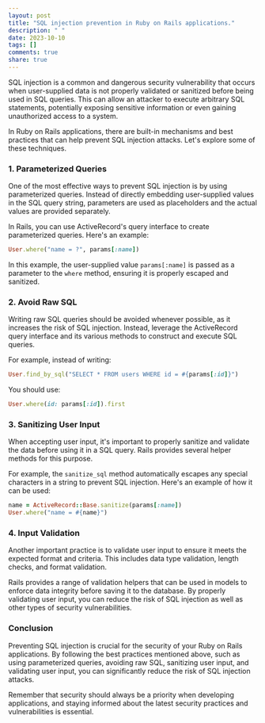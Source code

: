 ```yaml
---
layout: post
title: "SQL injection prevention in Ruby on Rails applications."
description: " "
date: 2023-10-10
tags: []
comments: true
share: true
---
```


SQL injection is a common and dangerous security vulnerability that occurs when user-supplied data is not properly validated or sanitized before being used in SQL queries. This can allow an attacker to execute arbitrary SQL statements, potentially exposing sensitive information or even gaining unauthorized access to a system.

In Ruby on Rails applications, there are built-in mechanisms and best practices that can help prevent SQL injection attacks. Let's explore some of these techniques.

### 1. Parameterized Queries 

One of the most effective ways to prevent SQL injection is by using parameterized queries. Instead of directly embedding user-supplied values in the SQL query string, parameters are used as placeholders and the actual values are provided separately.

In Rails, you can use ActiveRecord's query interface to create parameterized queries. Here's an example:

```ruby
User.where("name = ?", params[:name])
```

In this example, the user-supplied value `params[:name]` is passed as a parameter to the `where` method, ensuring it is properly escaped and sanitized.

### 2. Avoid Raw SQL

Writing raw SQL queries should be avoided whenever possible, as it increases the risk of SQL injection. Instead, leverage the ActiveRecord query interface and its various methods to construct and execute SQL queries.

For example, instead of writing:

```ruby
User.find_by_sql("SELECT * FROM users WHERE id = #{params[:id]}")
```

You should use:

```ruby
User.where(id: params[:id]).first
```

### 3. Sanitizing User Input

When accepting user input, it's important to properly sanitize and validate the data before using it in a SQL query. Rails provides several helper methods for this purpose.

For example, the `sanitize_sql` method automatically escapes any special characters in a string to prevent SQL injection. Here's an example of how it can be used:

```ruby
name = ActiveRecord::Base.sanitize(params[:name])
User.where("name = #{name}")
```

### 4. Input Validation

Another important practice is to validate user input to ensure it meets the expected format and criteria. This includes data type validation, length checks, and format validation.

Rails provides a range of validation helpers that can be used in models to enforce data integrity before saving it to the database. By properly validating user input, you can reduce the risk of SQL injection as well as other types of security vulnerabilities.

### Conclusion

Preventing SQL injection is crucial for the security of your Ruby on Rails applications. By following the best practices mentioned above, such as using parameterized queries, avoiding raw SQL, sanitizing user input, and validating user input, you can significantly reduce the risk of SQL injection attacks.

Remember that security should always be a priority when developing applications, and staying informed about the latest security practices and vulnerabilities is essential.